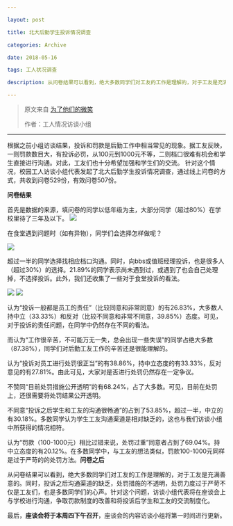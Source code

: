 ```yaml
---

layout: post

title: 北大后勤学生投诉情况调查

categories: Archive

date: 2018-05-16

tags: 工人状况调查

description: 从问卷结果可以看到，绝大多数同学们对工友的工作是理解的，对于工友是充满善意的。同时，投诉之后沟通渠道的缺乏，处罚措施的不透明，处罚力度过于严苛不仅是工友们，也是多数同学们的心声。

---
```


> 原文来自 [为了他们的微笑](https://mp.weixin.qq.com/s/_chuEy6qMongiUpBuZPU4g)
>  
> 作者：工人情况访谈小组

---

根据之前小组访谈结果，投诉和罚款是后勤工作中相当常见的现象。据工友反映，一则罚款数目大，有投诉必罚，从100元到1000元不等，二则档口很难有机会和学生直接进行沟通。对此，工友们也十分希望加强和学生们的交流。 针对这个情况，校园工人访谈小组代表发起了北大后勤学生投诉情况调查，通过线上问卷的方式，共收到问卷529份，有效问卷507份。

**问卷结果**

首先是数据的来源，填问卷的同学以低年级为主，大部分同学（超过80%）在学校里待了三年及以下。 [![](https://archive.is/dbGwk/7764f78e957de5f8ef129965b2a97fb4b1ec6710.png)](https://archive.is/dbGwk/7764f78e957de5f8ef129965b2a97fb4b1ec6710.png)

在食堂遇到问题时（如有异物），同学们会选择怎样做呢？

![](https://i.imgur.com/5KPuO5e.png)

超过一半的同学选择找相应档口沟通。同时，向bbs或值班经理投诉，也是很多人（超过30%）的选择。21.89%的同学表示尚未遇到过，或遇到了也会自己处理掉，不选择投诉。此外，我们还收集了一些对于食堂投诉的看法。

![](https://i.imgur.com/Iux40yd.jpg)
![](https://i.imgur.com/Dq5dPZ0.jpg)

认为“投诉一般都是员工的责任”（比较同意和非常同意）的有26.83%，大多数人持中立（33.33%）和反对（比较不同意和非常不同意，39.85%）态度。可见，对于投诉的责任问题，在同学中仍然存在不同的看法。

而认为“工作很辛苦，不可能万无一失，总会出现一些失误”的同学占绝大多数（87.38%），同学们对后勤工友工作的辛苦还是很能理解的。

认为“投诉对员工进行处罚很正当”的有38.86%，持中立态度的有33.33%，反对意见的有27.81%。由此可见，大家对是否进行处罚仍然存在一定争议。

不赞同“目前处罚措施公开透明”的有68.24%，占了大多数。可见，目前在处罚上，还很需要将处罚结果公开透明。

不同意“投诉之后学生和工友的沟通很畅通”的占到了53.85%，超过一半，中立的有30.18%。多数同学认为学生工友沟通渠道是相对缺乏的，这也与我们访谈小组中所获得的情况相符。

认为“罚款（100-1000元）相比过错来说，处罚过重”同意者占到了69.04%。持中立态度的有20.12%。在多数同学中，与工友的想法类似，罚款100-1000元同样是过于严苛的的处罚方法。**问卷之后**

从问卷结果可以看到，绝大多数同学们对工友的工作是理解的，对于工友是充满善意的。同时，投诉之后沟通渠道的缺乏，处罚措施的不透明，处罚力度过于严苛不仅是工友们，也是多数同学们的心声。针对这个问题，访谈小组代表将在座谈会上与学校进行沟通，争取罚款制度的改善和将投诉后学生和工友的交流制度化。

最后，**座谈会将于本周四下午召开**，座谈会的内容访谈小组将第一时间进行更新。
